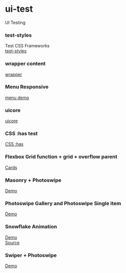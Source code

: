 # ui-test
 UI Testing
 
 ### test-styles
Test CSS Frameworks 	
[test-styles](https://suiramus.github.io/ui-test/test-styles/)  

 ### wrapper content	
[wrapper](https://suiramus.github.io/ui-test/wrapper/)  

 ### Menu Responsive	
[menu demo](https://suiramus.github.io/ui-test/menu-reponsive/)  

 
### uicore
[uicore](https://suiramus.github.io/ui-test/uicore/)  

### CSS :has test
[CSS :has](https://suiramus.github.io/ui-test/has/)  

### Flexbox Grid function + grid + overflow parent
[Cards](https://suiramus.github.io/ui-test/cards/)  

### Masonry + Photoswipe
[Demo](https://suiramus.github.io/ui-test/masonry-photoswipe/)  

### Photoswipe Gallery and Photoswipe Single item
[Demo](https://suiramus.github.io/ui-test/photoswipe-test/)  

### Snowflake Animation
[Demo](https://suiramus.github.io/ui-test/snowflake/)    
[Source](https://github.com/nextapps-de/snowflake)

### Swiper + Photoswipe
[Demo](https://suiramus.github.io/ui-test/swiper-photoswipe/)    
